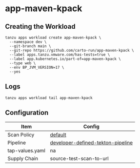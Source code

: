 # app-maven-kpack

## Creating the Workload

```
tanzu apps workload create app-maven-kpack \
  --namespace dev \
  --git-branch main \
  --git-repo https://github.com/carto-run/app-maven-kpack \
  --label apps.tanzu.vmware.com/has-tests=true \
  --label app.kubernetes.io/part-of=app-maven-kpack \
  --type web \
  --env BP_JVM_VERSION=17 \
  --yes
```

## Logs

```
tanzu apps workload tail app-maven-kpack
```

## Configuration

| Item            | Config                                                                                |
| --------------- | ------------------------------------------------------------------------------------- |
| Scan Policy     | [default](resources/scan-policy.yaml)                                                 |
| Pipeline        | [developer-defined-tekton-pipeline](resources/developer-defined-tekton-pipeline.yaml) |
| tap-values.yaml | na                                                                                    |
| Supply Chain    | source-test-scan-to-url                                                               |

